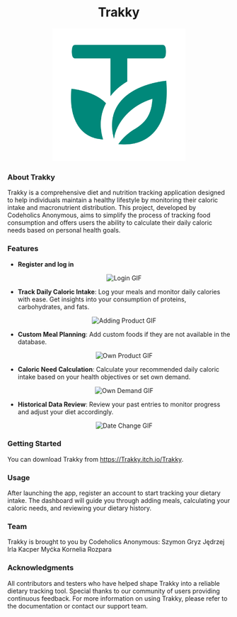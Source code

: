 <div align="center">

# Trakky

<img src="assets/LOGO(1).svg" width="300" height="300" alt="banner">

</div>


</div>

### About Trakky
Trakky is a comprehensive diet and nutrition tracking application designed to help individuals maintain a healthy lifestyle by monitoring their caloric intake and macronutrient distribution. This project, developed by Codeholics Anonymous, aims to simplify the process of tracking food consumption and offers users the ability to calculate their daily caloric needs based on personal health goals.

### Features
- **Register and log in**
  <div align="center">
    <img src="assets/login.gif" alt="Login GIF" style="width: 300px;">
  </div>

  
- **Track Daily Caloric Intake**: Log your meals and monitor daily calories with ease. Get insights into your consumption of proteins, carbohydrates, and fats.
  <div align="center">
    <img src="assets/adding product.gif" alt="Adding Product GIF" style="width: 300px;">
  </div>

  
- **Custom Meal Planning**: Add custom foods if they are not available in the database.
  <div align="center">
    <img src="assets/own product.gif" alt="Own Product GIF" style="width: 300px;">
  </div>

  
- **Caloric Need Calculation**: Calculate your recommended daily caloric intake based on your health objectives or set own demand.
  <div align="center">
    <img src="assets/own demand.gif" alt="Own Demand GIF" style="width: 300px;">
  </div>

  
- **Historical Data Review**: Review your past entries to monitor progress and adjust your diet accordingly.
  <div align="center">
    <img src="assets/date change.gif" alt="Date Change GIF" style="width: 300px;">
  </div>





### Getting Started
You can download Trakky from https://Trakky.itch.io/Trakky.

### Usage
After launching the app, register an account to start tracking your dietary intake. The dashboard will guide you through adding meals, calculating your caloric needs, and reviewing your dietary history.

### Team
Trakky is brought to you by Codeholics Anonymous:
Szymon Gryz
Jędrzej Irla
Kacper Myćka
Kornelia Rozpara

### Acknowledgments
All contributors and testers who have helped shape Trakky into a reliable dietary tracking tool.
Special thanks to our community of users providing continuous feedback.
For more information on using Trakky, please refer to the documentation or contact our support team.
